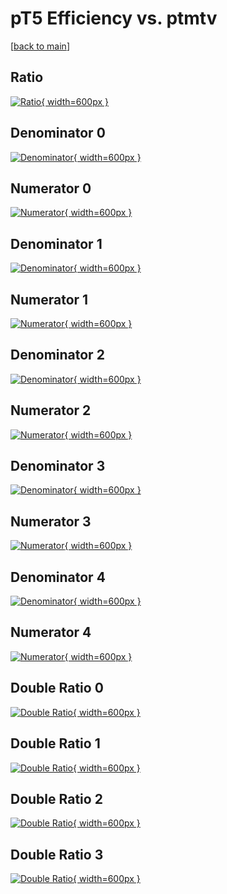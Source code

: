 # pT5 Efficiency vs. ptmtv

[[back to main](./)]



## Ratio

[![Ratio](../mtv/var/pT5_xtr_11_0_eff_ptmtv.png){ width=600px }](../mtv/var/pT5_xtr_11_0_eff_ptmtv.pdf)

## Denominator 0

[![Denominator](../mtv/den/pT5_xtr_11_0_eff_ptmtv_den0.png){ width=600px }](../mtv/den/pT5_xtr_11_0_eff_ptmtv_den0.pdf)

## Numerator 0

[![Numerator](../mtv/num/pT5_xtr_11_0_eff_ptmtv_num0.png){ width=600px }](../mtv/num/pT5_xtr_11_0_eff_ptmtv_num0.pdf)

## Denominator 1

[![Denominator](../mtv/den/pT5_xtr_11_0_eff_ptmtv_den1.png){ width=600px }](../mtv/den/pT5_xtr_11_0_eff_ptmtv_den1.pdf)

## Numerator 1

[![Numerator](../mtv/num/pT5_xtr_11_0_eff_ptmtv_num1.png){ width=600px }](../mtv/num/pT5_xtr_11_0_eff_ptmtv_num1.pdf)

## Denominator 2

[![Denominator](../mtv/den/pT5_xtr_11_0_eff_ptmtv_den2.png){ width=600px }](../mtv/den/pT5_xtr_11_0_eff_ptmtv_den2.pdf)

## Numerator 2

[![Numerator](../mtv/num/pT5_xtr_11_0_eff_ptmtv_num2.png){ width=600px }](../mtv/num/pT5_xtr_11_0_eff_ptmtv_num2.pdf)

## Denominator 3

[![Denominator](../mtv/den/pT5_xtr_11_0_eff_ptmtv_den3.png){ width=600px }](../mtv/den/pT5_xtr_11_0_eff_ptmtv_den3.pdf)

## Numerator 3

[![Numerator](../mtv/num/pT5_xtr_11_0_eff_ptmtv_num3.png){ width=600px }](../mtv/num/pT5_xtr_11_0_eff_ptmtv_num3.pdf)

## Denominator 4

[![Denominator](../mtv/den/pT5_xtr_11_0_eff_ptmtv_den4.png){ width=600px }](../mtv/den/pT5_xtr_11_0_eff_ptmtv_den4.pdf)

## Numerator 4

[![Numerator](../mtv/num/pT5_xtr_11_0_eff_ptmtv_num4.png){ width=600px }](../mtv/num/pT5_xtr_11_0_eff_ptmtv_num4.pdf)

## Double Ratio 0

[![Double Ratio](../mtv/ratio/pT5_xtr_11_0_eff_ptmtv_ratio0.png){ width=600px }](../mtv/ratio/pT5_xtr_11_0_eff_ptmtv_ratio0.pdf)

## Double Ratio 1

[![Double Ratio](../mtv/ratio/pT5_xtr_11_0_eff_ptmtv_ratio1.png){ width=600px }](../mtv/ratio/pT5_xtr_11_0_eff_ptmtv_ratio1.pdf)

## Double Ratio 2

[![Double Ratio](../mtv/ratio/pT5_xtr_11_0_eff_ptmtv_ratio2.png){ width=600px }](../mtv/ratio/pT5_xtr_11_0_eff_ptmtv_ratio2.pdf)

## Double Ratio 3

[![Double Ratio](../mtv/ratio/pT5_xtr_11_0_eff_ptmtv_ratio3.png){ width=600px }](../mtv/ratio/pT5_xtr_11_0_eff_ptmtv_ratio3.pdf)

